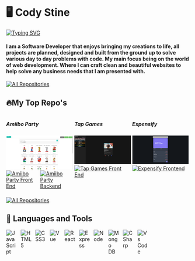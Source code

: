 # 🖥️ Cody Stine

<a href="https://git.io/typing-svg"><img src="https://readme-typing-svg.demolab.com?font=Fira+Code&pause=1000&color=ABF700&vCenter=true&width=435&lines=Software+Developer" alt="Typing SVG" /></a>

#### I am a Software Developer that enjoys bringing my creations to life, all projects are planned, designed and built from the ground up to solve various day to day problems with code. My main focus being on the world of web development. Where I can craft clean and beautiful websites to help solve any business needs that I am presented with.

<p align="left">
  <a href="https://personal-portfolio-one-opal.vercel.app/"><img alt="All Repositories" title="My Repositories" src="https://custom-icon-badges.demolab.com/badge/-My%20Portfolio-green?style=for-the-badge&logoColor=white&logo=repo"/></a>
</p>

## 🔥My Top Repo's

<div style="display: flex; justify-center: flex-start;">
  <div style="margin-right: .25rem; margin-bottom: .5rem">
    <h5>Amiibo Party</h5>
   <a class="display-card" style="display: block" href="https://amiibo-party-frontend.vercel.app/"><img width="278" src="./amiibo-list.png" alt="amiibo party"></a>
   <div style="display: flex; justify-content: space-between">
      <a href="https://github.com/CydoEntis/amiibo-party-frontend"><img alt="Amiibo Party Front End" title="Amiibo Party Frontend" src="https://custom-icon-badges.demolab.com/badge/-Frontend-green?style=for-the-badge&logoColor=white&logo=repo"/></a>
      <a href="https://github.com/CydoEntis/amiibo-party-frontend"><img alt="Amiibo Party Backend" title="Amiibo Party Backend" src="https://custom-icon-badges.demolab.com/badge/-Backend-yellow?style=for-the-badge&logoColor=white&logo=repo"/></a>
   </div>
</div>
<div style="margin-right: .25rem; margin-bottom: .5rem">
  <h5>Tap Games</h5>
     <a class="display-card" href="https://tapgames-iq7l67tkd-cydoentis.vercel.app/"><img width="278" src="./tap-games.png" alt="tap games home page"></a>
    <div style="display: flex; justify-content: space-between">
       <a href="https://github.com/CydoEntis/tapgames"><img alt="Tap Games Front End" title="Tap Games Frontend" src="https://custom-icon-badges.demolab.com/badge/-Frontend-green?style=for-the-badge&logoColor=white&logo=repo"/></a>
      <!-- <a href="https://github.com/CydoEntis/amiibo-party-frontend"><img alt="All Repositories" title="Amiibo Party Frontend" src="https://custom-icon-badges.demolab.com/badge/-Backend-yellow?style=for-the-badge&logoColor=white&logo=repo"/></a> -->
   </div>
</div>
<div style="margin-right: .25rem; margin-bottom: .5rem">
  <h5>Expensify</h5> 
      <a class="display-card" href="https://expensify-delta.vercel.app/"><img width="278" src="./expensify.png" alt="expensify dashboard"></a>
    <div  style="display: flex; justify-content: space-between">
      <a href="https://github.com/CydoEntis/expensify"><img alt="Expensify Frontend" title="Expensify Frontend" src="https://custom-icon-badges.demolab.com/badge/-Frontend-green?style=for-the-badge&logoColor=white&logo=repo"/></a>
      <!-- <a href="https://github.com/CydoEntis/amiibo-party-frontend"><img alt="All Repositories" title="Amiibo Party Frontend" src="https://custom-icon-badges.demolab.com/badge/-Backend-yellow?style=for-the-badge&logoColor=white&logo=repo"/></a> -->
   </div>
</div>
</div>

<p align="left">
  <a href="https://github.com/CydoEntis?tab=repositories"><img alt="All Repositories" title="My Repositories" src="https://custom-icon-badges.demolab.com/badge/-My%20Repos-blue?style=for-the-badge&logoColor=white&logo=repo"/></a>
</p>

## 🧰 Languages and Tools

<img align="left" alt="JavaScript" width="30px" style="padding-right:10px" src="https://cdn.jsdelivr.net/gh/devicons/devicon/icons/javascript/javascript-original.svg" />
<img align="left" alt="HTML5" width="30px" style="padding-right:10px" src="https://cdn.jsdelivr.net/gh/devicons/devicon/icons/html5/html5-original.svg" />
<img align="left" alt="CSS3" width="30px" style="padding-right:10px" src="https://cdn.jsdelivr.net/gh/devicons/devicon/icons/css3/css3-original.svg" />
<img align="left" alt="Vue" width="30px" style="padding-right:10px" src="https://cdn.jsdelivr.net/gh/devicons/devicon/icons/vuejs/vuejs-original.svg" />
<img align="left" alt="React" width="30px" style="padding-right:10px" src="https://cdn.jsdelivr.net/gh/devicons/devicon/icons/react/react-original.svg" />
<img align="left" alt="Express" width="30px" style="padding-right:10px" src="https://cdn.jsdelivr.net/gh/devicons/devicon/icons/express/express-original.svg" />
<img align="left" alt="Node" width="30px" style="padding-right:10px" src="https://cdn.jsdelivr.net/gh/devicons/devicon/icons/nodejs/nodejs-original.svg" />
<img align="left" alt="Mongo DB" width="30px" style="padding-right:10px" src="https://cdn.jsdelivr.net/gh/devicons/devicon/icons/mongodb/mongodb-original.svg" />
<img align="left" alt="C Sharp" width="30px" style="padding-right:10px" src="https://cdn.jsdelivr.net/gh/devicons/devicon/icons/csharp/csharp-original.svg" />
<img align="left" alt="Vs Code" width="30px" style="padding-right:10px" src="https://cdn.jsdelivr.net/gh/devicons/devicon/icons/vscode/vscode-original.svg" />
